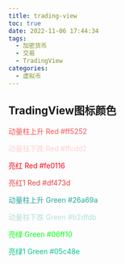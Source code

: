 ```yaml
---
title: trading-view
toc: true
date: 2022-11-06 17:44:34
tags:
  - 加密货币
  - 交易
  - TradingView
categories:	
  - 虚拟币
---
```






## TradingView图标颜色



<font color="#ff5252">动量柱上升 Red #ff5252 </font>

<font color="#ffcdd2">动量柱下跌 Red #ffcdd2 </font>

<font color="#fe0116">亮红 Red #fe0116 </font>

<font color="#df473d">亮红1 Red #df473d </font>

<font color='#26a69a'>动量柱上升 Green #26a69a </font>

<font color='#b2dfdb'>动量柱下跌 Green #b2dfdb </font>

<font color='#06ff10'>亮绿 Green #06ff10 </font>

<font color='#05c48e'> 亮绿1 Green #05c48e </font>

